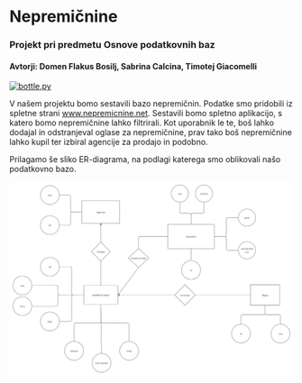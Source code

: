 # Nepremičnine

### Projekt pri predmetu Osnove podatkovnih baz 
#### Avtorji: Domen Flakus Bosilj, Sabrina Calcina, Timotej Giacomelli

[![bottle.py](https://mybinder.org/badge_logo.svg)](https://mybinder.org/v2/gh/sabrinacalcina/Nepremicnine/master?urlpath=proxy/8080/)

V našem projektu bomo sestavili bazo nepremičnin. Podatke smo pridobili iz spletne strani www.nepremicnine.net. Sestavili bomo spletno aplikacijo, s katero bomo nepremičnine lahko filtrirali. Kot uporabnik le te, boš lahko dodajal in odstranjeval oglase za nepremičnine, prav tako boš nepremičnine lahko kupil ter izbiral agencije za prodajo in podobno. 



Prilagamo še sliko ER-diagrama, na podlagi katerega smo oblikovali našo podatkovno bazo.

![Er diagram](erdiagram.png)
